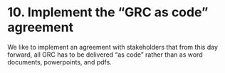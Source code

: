 # 10. Implement the “GRC as code” agreement

We like to implement an agreement with stakeholders that from this day forward, all GRC has to be delivered “as code” rather than as word documents, powerpoints, and pdfs. 

